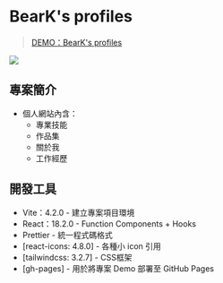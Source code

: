 # BearK's profiles

> [DEMO：BearK's profiles](https://beark0515.github.io/profile-web/)


![](https://ibb.co/4jkBVgT)

## 專案簡介

- 個人網站內含：
  - 專業技能
  - 作品集
  - 關於我
  - 工作經歷

## 開發工具

- Vite：4.2.0 - 建立專案項目環境
- React：18.2.0 - Function Components + Hooks
- Prettier - 統一程式碼格式
- [react-icons: 4.8.0] - 各種小 icon 引用
- [tailwindcss: 3.2.7] - CSS框架
- [gh-pages] - 用於將專案 Demo 部署至 GitHub Pages
